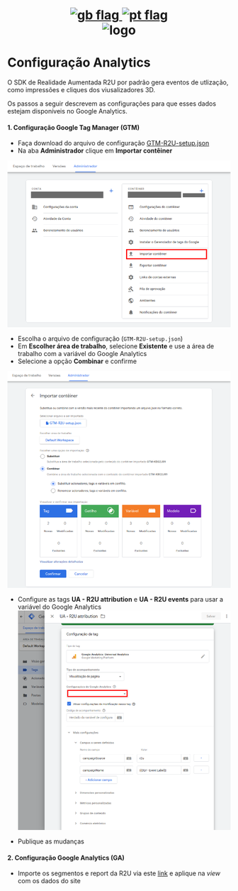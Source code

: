 <h1 align="center">
    <a href="Analytics_Setup.md">
        <img height="20px" src="https://cdnjs.cloudflare.com/ajax/libs/flag-icon-css/3.4.6/flags/4x3/gb.svg" alt="gb flag">
    </a>
    <a href="Analytics_Setup_pt-br.md">
        <img height="20px" src="https://cdnjs.cloudflare.com/ajax/libs/flag-icon-css/3.4.6/flags/4x3/br.svg" alt="pt flag">
    </a>
    <br/>
    <img src="https://real2u-public-assets.s3.amazonaws.com/images/logo-r2u.png" alt="logo" title="logo" width="200"/>
</h1>

# Configuração Analytics

O SDK de Realidade Aumentada R2U por padrão gera eventos de utlização, como impressões e cliques dos viusalizadores 3D.

Os passos a seguir descrevem as configurações para que esses dados estejam disponíveis no Google Analytics.

#### 1. Configuração Google Tag Manager (GTM)

- Faça download do arquivo de configuração <a download href="https://raw.githubusercontent.com/r2u-io/documentation/master/gtm_setup/files/GTM-R2U-setup.json">GTM-R2U-setup.json</a>
- Na aba **Administrador** clique em **Importar contêiner**

![](files/GTM-setup-screen-01-pt-br.png?raw=true 'Importar contêiner')

- Escolha o arquivo de configuração (`GTM-R2U-setup.json`)
- Em **Escolher área de trabalho**, selecione **Existente** e use a área de trabalho com a variável do Google Analytics
- Selecione a opção **Combinar** e confirme

![](files/GTM-setup-screen-02-pt-br.png?raw=true 'Importar arquivo de configuração')

- Configure as tags **UA - R2U attribution** e **UA - R2U events** para usar a variável do Google Analytics
  ![](files/GTM-setup-screen-03-pt-br.png?raw=true 'Configurar tags')

- Publique as mudanças

#### 2. Configuração Google Analytics (GA)

- Importe os segmentos e report da R2U via este [link](https://analytics.google.com/analytics/web/template?uid=-iO7xmcvTmazO7zlecWHIA) e aplique na _view_ com os dados do site
